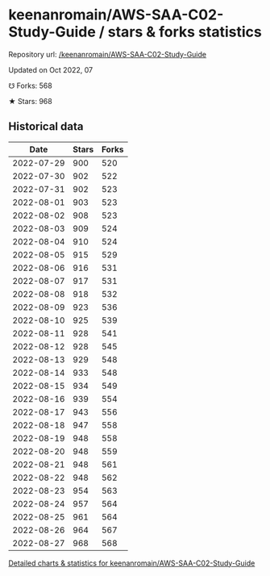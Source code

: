 # keenanromain/AWS-SAA-C02-Study-Guide / stars & forks statistics

Repository url: [/keenanromain/AWS-SAA-C02-Study-Guide](https://github.com/keenanromain/AWS-SAA-C02-Study-Guide)

Updated on Oct 2022, 07

☋ Forks: 568

★ Stars: 968

## Historical data
| Date | Stars | Forks |
|------|-------|-------|
| 2022-07-29 | 900 | 520 | 
| 2022-07-30 | 902 | 522 | 
| 2022-07-31 | 902 | 523 | 
| 2022-08-01 | 903 | 523 | 
| 2022-08-02 | 908 | 523 | 
| 2022-08-03 | 909 | 524 | 
| 2022-08-04 | 910 | 524 | 
| 2022-08-05 | 915 | 529 | 
| 2022-08-06 | 916 | 531 | 
| 2022-08-07 | 917 | 531 | 
| 2022-08-08 | 918 | 532 | 
| 2022-08-09 | 923 | 536 | 
| 2022-08-10 | 925 | 539 | 
| 2022-08-11 | 928 | 541 | 
| 2022-08-12 | 928 | 545 | 
| 2022-08-13 | 929 | 548 | 
| 2022-08-14 | 933 | 548 | 
| 2022-08-15 | 934 | 549 | 
| 2022-08-16 | 939 | 554 | 
| 2022-08-17 | 943 | 556 | 
| 2022-08-18 | 947 | 558 | 
| 2022-08-19 | 948 | 558 | 
| 2022-08-20 | 948 | 559 | 
| 2022-08-21 | 948 | 561 | 
| 2022-08-22 | 948 | 562 | 
| 2022-08-23 | 954 | 563 | 
| 2022-08-24 | 957 | 564 | 
| 2022-08-25 | 961 | 564 | 
| 2022-08-26 | 964 | 567 | 
| 2022-08-27 | 968 | 568 | 


[Detailed charts & statistics for keenanromain/AWS-SAA-C02-Study-Guide](https://reviewgithub.com/rep/keenanromain/AWS-SAA-C02-Study-Guide)
